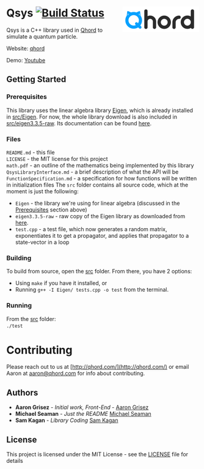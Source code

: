 # Qsys [![Build Status](https://travis-ci.org/aarongrisez/Qsys.svg?branch=master)](https://travis-ci.org/aarongrisez/Qsys) <img align='right' src='/QhordLogo.png'>

Qsys is a C++ library used in [Qhord](https://www.qhord.com/) to simulate a quantum particle.


Website: [qhord](http://qhord.com/)

Demo: [Youtube](https://youtu.be/WgCajz7P-M0)

## Getting Started

### Prerequisites
This library uses the linear algebra library [Eigen](http://eigen.tuxfamily.org/), which is already installed in [src/Eigen](src/Eigen).
For now, the whole library download is also included in [src/eigen3.3.5-raw](src/eigen3.3.5-raw).
Its documentation can be found [here](http://eigen.tuxfamily.org/dox/GettingStarted.html).

### Files
`README.md` - this file  
`LICENSE` - the MIT license for this project  
`math.pdf` - an outline of the mathematics being implemented by this library  
`QsysLibraryInterface.md` - a brief description of what the API will be  
`FunctionSpecification.md` - a specification for how functions will be written in initialization files
The `src` folder contains all source code, which at the moment is just the following:
* `Eigen` - the library we're using for linear algebra (discussed in the  [Prerequisites](Prerequisites) section above)
* `eigen3.3.5-raw` - raw copy of the Eigen library as downloaded from [here](http://bitbucket.org/eigen/eigen/get/3.3.5.zip).
* `test.cpp` - a test file, which now generates a random matrix, exponentiates it to get a propagator,
and applies that propagator to a state-vector in a loop

### Building
To build from source, open the [src](src) folder. From there, you have 2 options:
* Using `make` if you have it installed, or
* Running `g++ -I Eigen/ tests.cpp -o test` from the terminal.

### Running
From the [src](src) folder:  
`./test`

# Contributing

Please reach out to us at [http://qhord.com/](http://qhord.com/) or email Aaron at aaron@qhord.com for info about contributing.

## Authors

* **Aaron Grisez** - *Initial work, Front-End* - [Aaron Grisez](https://github.com/aarongrisez)
* **Michael Seaman** - *Just the README* [Michael Seaman](https://github.com/michaelseaman)
* **Sam Kagan** - *Library Coding* [Sam Kagan](https://github.com/HungryJoe)

## License

This project is licensed under the MIT License - see the [LICENSE](LICENSE) file for details
